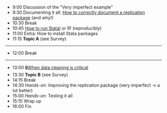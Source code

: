 - 9:00 Discussion of the "Very imperfect example"
- 9:30 Documenting it all: [How to correctly document a replication package](https://larsvilhuber.github.io/readme-presentation/) (and why!)
- 10:30 Break
- 10:45 [How to run Stata!](presentation/index.htm#how-to-run-stata) or R! (reproducibly)
- 11:00 Extra: How to install Stata packages
- 11:15 **Topic A** (see Survey)

---

- 12:00 Break 

---

- 13:00 🔒[When data cleaning is critical](https://github.com/labordynamicsinstitute/very-imperfect-example-lesson/)
- 13:30 **Topic B** (see Survey)
- 14:15 Break
- 14:30 *Hands-on:* Improving the replication package (very imperfect -> a lot better)
- 15:00 *Hands-on:* Testing it all
- 15:15 Wrap up
- 16:00 Fin.